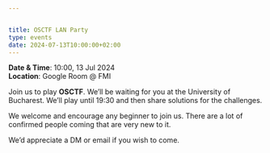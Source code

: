 ```yaml
---


title: OSCTF LAN Party
type: events
date: 2024-07-13T10:00:00+02:00
---
```


**Date & Time**: 10:00, 13 Jul 2024 \
**Location**: Google Room @ FMI

Join us to play **OSCTF**. We’ll be waiting for you at the University of Bucharest. We’ll play until 19:30 and then share solutions for the challenges.

We welcome and encourage any beginner to join us. There are a lot of confirmed people coming that are very new to it.

We’d appreciate a DM or email if you wish to come.